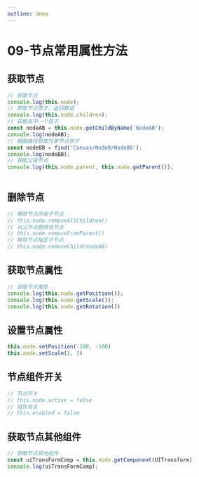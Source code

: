 ```yaml
---
outline: deep
---
```


# 09-节点常用属性方法

## 获取节点

```ts
// 获取节点
console.log(this.node);
// 获取节点孩子，返回数组
console.log(this.node.children);
// 获取其中一个孩子
const nodeAB = this.node.getChildByName('NodeAB');
console.log(nodeAB);
// 根据路径获取兄弟节点孩子
const nodeBB = find('Canvas/NodeB/NodeBB');
console.log(nodeBB);
// 获取父亲节点
console.log(this.node.parent, this.node.getParent());
        
```

## 删除节点

```ts
// 移除节点所有子节点
// this.node.removeAllChildren()
// 从父节点删除该节点
// this.node.removeFromParent()
// 移除节点指定子节点
// this.node.removeChild(nodeAB)
```

## 获取节点属性

```ts
// 获取节点属性
console.log(this.node.getPosition());
console.log(this.node.getScale());
console.log(this.node.getRotation())
```

## 设置节点属性

```ts
this.node.setPosition(-100, -100)
this.node.setScale(3, 3)
```

## 节点组件开关

```ts
// 节点开关
// this.node.active = false
// 组件开关
// this.enabled = false
```

## 获取节点其他组件

```ts
// 获取节点其他组件
const uiTransFormComp = this.node.getComponent(UITransform)
console.log(uiTransFormComp);
```
